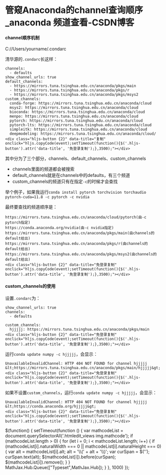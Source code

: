 
# 管窥Anaconda的channel查询顺序_anaconda 频道查看-CSDN博客


#### channel顺序机制
C://Users/yourname/.condarc

清华源的`.condarc`长这样：

```
channels:
  - defaults
show_channel_urls: true
default_channels:
  - https://mirrors.tuna.tsinghua.edu.cn/anaconda/pkgs/main
  - https://mirrors.tuna.tsinghua.edu.cn/anaconda/pkgs/r
  - https://mirrors.tuna.tsinghua.edu.cn/anaconda/pkgs/msys2
custom_channels:
  conda-forge: https://mirrors.tuna.tsinghua.edu.cn/anaconda/cloud
  msys2: https://mirrors.tuna.tsinghua.edu.cn/anaconda/cloud
  bioconda: https://mirrors.tuna.tsinghua.edu.cn/anaconda/cloud
  menpo: https://mirrors.tuna.tsinghua.edu.cn/anaconda/cloud
  pytorch: https://mirrors.tuna.tsinghua.edu.cn/anaconda/cloud
  pytorch-lts: https://mirrors.tuna.tsinghua.edu.cn/anaconda/cloud
  simpleitk: https://mirrors.tuna.tsinghua.edu.cn/anaconda/cloud
  deepmodeling: https://mirrors.tuna.tsinghua.edu.cn/anaconda/cloud/
<div class="hljs-button {2}" data-title="复制" onclick="hljs.copyCode(event);setTimeout(function(){$('.hljs-button').attr('data-title', '免登录复制');},3500);"></div>
```

其中分为了三个部分，channels、default\_channels、custom\_channels

-   channels里面的频道都会被搜索
-   default\_channels就是在channels中的defaults，有三个频道
-   custom\_channels的频道只有在指定`-c`的时候才会查找

举个例子，如果我运行`conda install pytorch torchvision torchaudio pytorch-cuda=11.8 -c pytorch -c nvidia`

最终要查找的频道顺序是：

```
https://mirrors.tuna.tsinghua.edu.cn/anaconda/cloud/pytorch(由-c pytorch指定)
https://conda.anaconda.org/nvidia(由-c nvidia指定)
https://mirrors.tuna.tsinghua.edu.cn/anaconda/pkgs/main(由channels的default给出)
https://mirrors.tuna.tsinghua.edu.cn/anaconda/pkgs/r(由channels的default给出)
https://mirrors.tuna.tsinghua.edu.cn/anaconda/pkgs/msys2(由channels的default给出)
<div class="hljs-button {2}" data-title="免登录复制" onclick="hljs.copyCode(event);setTimeout(function(){$('.hljs-button').attr('data-title', '免登录复制');},3500);"></div>
```

#### custom\_channels的使用

设置`.condarc`为：

```
show_channel_urls: true
channels:
  - defaults

custom_channels:
  hjjjjj: https://mirrors.tuna.tsinghua.edu.cn/anaconda/pkgs/main
<div class="hljs-button {2}" data-title="免登录复制" onclick="hljs.copyCode(event);setTimeout(function(){$('.hljs-button').attr('data-title', '免登录复制');},3500);"></div>
```

运行`conda update numpy -c hjjjjj`，会显示：

```
UnavailableInvalidChannel: HTTP 404 NOT FOUND for channel hjjjjj &lt;https://mirrors.tuna.tsinghua.edu.cn/anaconda/pkgs/main/hjjjjj&gt;
<div class="hljs-button {2}" data-title="免登录复制" onclick="hljs.copyCode(event);setTimeout(function(){$('.hljs-button').attr('data-title', '免登录复制');},3500);"></div>
```

如果不设置`custom_channels`，运行`conda update numpy -c hjjjjj`，会显示：

```
UnavailableInvalidChannel: HTTP 404 NOT FOUND for channel hjjjjj &lt;https://conda.anaconda.org/hjjjjj&gt;
<div class="hljs-button {2}" data-title="免登录复制" onclick="hljs.copyCode(event);setTimeout(function(){$('.hljs-button').attr('data-title', '免登录复制');},3500);"></div>
```



$(function() { setTimeout(function () { var mathcodeList = document.querySelectorAll('.htmledit\_views img.mathcode'); if (mathcodeList.length > 0) { for (let i = 0; i < mathcodeList.length; i++) { if (mathcodeList\[i\].naturalWidth === 0 || mathcodeList\[i\].naturalHeight === 0) { var alt = mathcodeList\[i\].alt; alt = '\\\\(' + alt + '\\\\)'; var curSpan = $('<span class="img-codecogs"></span>'); curSpan.text(alt); $(mathcodeList\[i\]).before(curSpan); $(mathcodeList\[i\]).remove(); } } MathJax.Hub.Queue(\["Typeset",MathJax.Hub\]); } }, 1000) });
